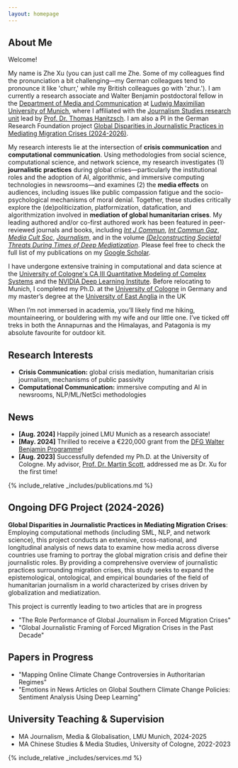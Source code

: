 ```yaml
---
layout: homepage
---
```


## About Me

Welcome!

My name is Zhe Xu (you can just call me Zhe. Some of my colleagues find the pronunciation a bit challenging—my German colleagues tend to pronounce it like 'churr,' while my British colleagues go with 'zhur.'). I am currently a research associate and Walter Benjamin postdoctoral fellow in the [Department of Media and Communication](https://www.ifkw.uni-muenchen.de/index.html) at [Ludwig Maximilian University of Munich](https://www.lmu.de/en/), where I affiliated with the [Journalism Studies research unit](https://www.ifkw.uni-muenchen.de/lehrbereiche/hanitzsch/hanitzsch_profil/index.html) lead by [Prof. Dr. Thomas Hanitzsch](https://www.ifkw.uni-muenchen.de/organisation/personen/professoren/hanitzsch_thomas/index.html). I am also a PI in the German Research Foundation project [Global Disparities in Journalistic Practices in Mediating Migration Crises (2024-2026)](https://gepris.dfg.de/gepris/projekt/539233881?context=projekt&task=showDetail&id=539233881&). 

My research interests lie at the intersection of <b>crisis communication</b> and <b>computational communication</b>. Using methodologies from social science, computational science, and network science, my research investigates (1) <b>journalistic practices</b> during global crises—particularly the institutional roles and the adoption of AI, algorithmic, and immersive computing technologies in newsrooms—and examines (2) the <b>media effects</b> on audiences, including issues like public compassion fatigue and the socio-psychological mechanisms of moral denial. Together, these studies critically explore the (de)politicization, platformization, datafication, and algorithmization involved in <b>mediation of global humanitarian crises</b>. My leading authored and/or co-first authored work has been featured in peer-reviewed journals and books, including [<i>Int J Commun</i>](https://ijoc.org/index.php/ijoc/article/view/19850), [<i>Int Commun Gaz</i>](https://doi.org/10.1177/17480485231216583), [<i>Media Cult Soc</i>](https://journals.sagepub.com/doi/abs/10.1177/01634437231155339), [<i>Journalism</i>](https://journals.sagepub.com/doi/abs/10.1177/14648849231206924), and in the volume [<i>(De)constructing Societal Threats During Times of Deep Mediatization</i>](https://www.routledge.com/Deconstructing-Societal-Threats-During-Times-of-Deep-Mediatization/Reilly-Salojarvi/p/book/9781032566825?srsltid=AfmBOopxXUTQTbEmhs3a9IGUdfOHPwEkUVSkvYxx-3UR4WaoGStidOEb). Please feel free to check the full list of my publications on my [Google Scholar](https://scholar.google.de/citations?user=lxUyedYAAAAJ&hl=en&oi=sra).

I have undergone extensive training in computational and data science at the [University of Cologne's CA III Quantitative Modeling of Complex Systems](http://ml-school.uni-koeln.de/) and the [NVIDIA Deep Learning Institute](https://learn.nvidia.com/courses/course-detail?course_id=course-v1:DLI+C-FX-06+V2). Before relocating to Munich, I completed my Ph.D. at the [University of Cologne](https://portal.uni-koeln.de/es/uoc-home) in Germany and my master’s degree at the [University of East Anglia](https://www.uea.ac.uk/) in the UK

When I’m not immersed in academia, you’ll likely find me hiking, mountaineering, or bouldering with my wife and our little one. I’ve ticked off treks in both the Annapurnas and the Himalayas, and Patagonia is my absolute favourite for outdoor kit.

## Research Interests

- **Crisis Communication:** global crisis mediation, humanitarian crisis journalism, mechanisms of public passivity
- **Computational Communication:** immersive computing and AI in newsrooms, NLP/ML/NetSci methodologies

## News

- **[Aug. 2024]** Happily joined LMU Munich as a research associate!
- **[May. 2024]** Thrilled to receive a €220,000 grant from the [DFG Walter Benjamin Programme](https://www.dfg.de/en/research-funding/funding-opportunities/programmes/individual/walter-benjamin)! 
- **[Aug. 2023]** Successfully defended my Ph.D. at the University of Cologne. My advisor, [Prof. Dr. Martin Scott](https://research-portal.uea.ac.uk/en/persons/martin-scott), addressed me as Dr. Xu for the first time!

{% include_relative _includes/publications.md %}

## Ongoing DFG Project (2024-2026)

**Global Disparities in Journalistic Practices in Mediating Migration Crises**: Employing computational methods (including SML, NLP, and network science), this project conducts an extensive, cross-national, and longitudinal analysis of news data to examine how media across diverse countries use framing to portray the global migration crisis and define their journalistic roles. By providing a comprehensive overview of journalistic practices surrounding migration crises, this study seeks to expand the epistemological, ontological, and empirical boundaries of the field of humanitarian journalism in a world characterized by crises driven by globalization and mediatization. 

This project is currently leading to two articles that are in progress

- "The Role Performance of Global Journalism in Forced Migration Crises" 
- "Global Journalistic Framing of Forced Migration Crises in the Past Decade"

## Papers in Progress

- "Mapping Online Climate Change Controversies in Authoritarian Regimes" 
- "Emotions in News Articles on Global Southern Climate Change Policies: Sentiment Analysis Using Deep Learning"

## University Teaching & Supervision

- MA Journalism, Media & Globalisation, LMU Munich, 2024-2025
- MA Chinese Studies & Media Studies, University of Cologne, 2022-2023

{% include_relative _includes/services.md %}

